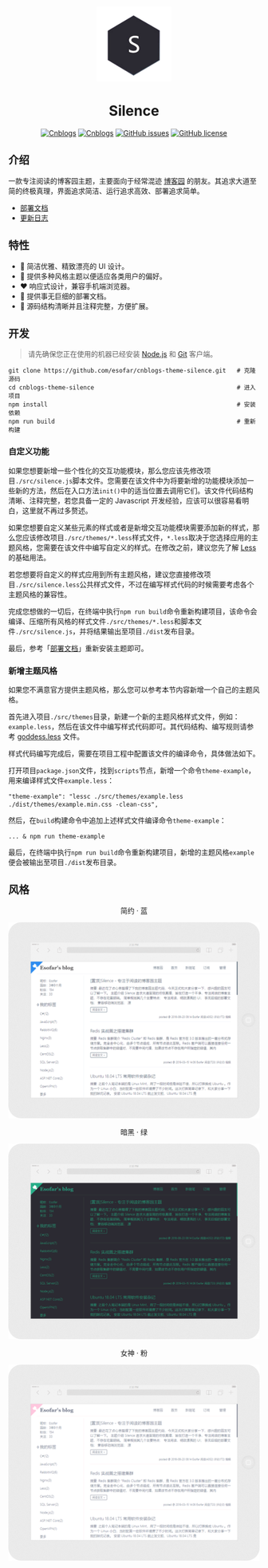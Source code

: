 <div align="center">

<img src="./docs/logo.png" height="150" />

# Silence

[![Cnblogs](https://img.shields.io/badge/latest-v2.0.2-brightgreen.svg)](https://github.com/esofar/cnblogs-theme-silence/releases)
[![Cnblogs](https://img.shields.io/badge/dependencies-jQuery-blue.svg)](https://www.cnblogs.com)
[![GitHub issues](https://img.shields.io/github/issues/esofar/cnblogs-theme-silence.svg)](https://github.com/esofar/cnblogs-theme-silence/issues)
[![GitHub license](https://img.shields.io/github/license/esofar/cnblogs-theme-silence.svg)](https://github.com/esofar/cnblogs-theme-silence/blob/master/LICENSE)

</div>

## 介绍

一款专注阅读的博客园主题，主要面向于经常混迹 [博客园](https://www.cnblogs.com/) 的朋友。其追求大道至简的终极真理，界面追求简洁、运行追求高效、部署追求简单。

- [部署文档](./docs/deploy.md)
- [更新日志](./docs/change.md)

## 特性

* :blue_heart: 简洁优雅、精致漂亮的 UI 设计。
* :purple_heart: 提供多种风格主题以便适应各类用户的偏好。
* :heart: 响应式设计，兼容手机端浏览器。
* :green_heart: 提供事无巨细的部署文档。
* :yellow_heart: 源码结构清晰并且注释完整，方便扩展。

## 开发

> 请先确保您正在使用的机器已经安装 [Node.js](https://nodejs.org) 和 [Git](https://git-scm.com) 客户端。

```
git clone https://github.com/esofar/cnblogs-theme-silence.git   # 克隆源码
cd cnblogs-theme-silence                                        # 进入项目
npm install                                                     # 安装依赖
npm run build                                                   # 重新构建
```

### 自定义功能

如果您想要新增一些个性化的交互功能模块，那么您应该先修改项目`./src/silence.js`脚本文件。您需要在该文件中为将要新增的功能模块添加一些新的方法，然后在入口方法`init()`中的适当位置去调用它们。该文件代码结构清晰、注释完整，若您具备一定的 Javascript 开发经验，应该可以很容易看明白，这里就不再过多赘述。

如果您想要自定义某些元素的样式或者是新增交互功能模块需要添加新的样式，那么您应该修改项目`./src/themes/*.less`样式文件，`*.less`取决于您选择应用的主题风格，您需要在该文件中编写自定义的样式。在修改之前，建议您先了解 [Less](http://lesscss.org/) 的基础用法。

若您想要将自定义的样式应用到所有主题风格，建议您直接修改项目`./src/silence.less`公共样式文件，不过在编写样式代码的时候需要考虑各个主题风格的兼容性。

完成您想做的一切后，在终端中执行`npm run build`命令重新构建项目，该命令会编译、压缩所有风格的样式文件`./src/themes/*.less`和脚本文件`./src/silence.js`，并将结果输出至项目`./dist`发布目录。

最后，参考「[部署文档](./docs/deploy.md)」重新安装主题即可。

### 新增主题风格

如果您不满意官方提供主题风格，那么您可以参考本节内容新增一个自己的主题风格。

首先进入项目`./src/themes`目录，新建一个新的主题风格样式文件，例如：`example.less`，然后在该文件中编写样式代码即可。其代码结构、编写规则请参考 [goddess.less](./src/themes/goddess.less) 文件。

样式代码编写完成后，需要在项目工程中配置该文件的编译命令，具体做法如下。

打开项目`package.json`文件，找到`scripts`节点，新增一个命令`theme-example`，用来编译样式文件`example.less`：

```
"theme-example": "lessc ./src/themes/example.less ./dist/themes/example.min.css -clean-css",
```
然后，在`build`构建命令中追加上述样式文件编译命令`theme-example`：
```
... & npm run theme-example
```

最后，在终端中执行`npm run build`命令重新构建项目，新增的主题风格`example`便会被输出至项目`./dist`发布目录。

## 风格

<div align="center">

简约 · 蓝

![](./docs/theme_default.png)

暗黑 · 绿

![](./docs/theme_dark.png)

女神 · 粉

![](./docs/theme_goddess.png)

</div> 